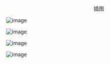 <p align="center">插图</p>

![image](http://pic.wenku8.com/pictures/2/2474/92719/109953.jpg)

![image](http://pic.wenku8.com/pictures/2/2474/92719/109954.jpg)

![image](http://pic.wenku8.com/pictures/2/2474/92719/109955.jpg)

![image](http://pic.wenku8.com/pictures/2/2474/92719/109956.jpg)

